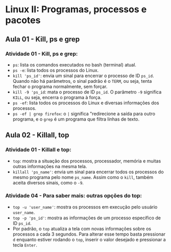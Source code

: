 # Linux II: Programas, processos e pacotes

## Aula 01 - Kill, ps e grep

### Atividade 01 - Kill, ps e grep:

- `ps`: lista os comandos executados no bash (terminal) atual.
- `ps -e`: lista todos os processos do Linux.
- `kill 'ps_id'`: envia um sinal para encerrar o processo de ID `ps_id`. Quando não há parâmetros, o sinal padrão é o `TERM`, ou seja, tenta fechar o programa normalmente, sem forçar.
- `kill -9 'ps_id`: mata o processo de ID `ps_id`. O parâmetro `-9` significa `KILL`, ou seja, encerra o programa à força.
- `ps -ef`: lista todos os processos do Linux e diversas informações dos processos.
- `ps -ef | grep firefox`: o `|` significa "redirecione a saída para outro programa, e o `grep` é um programa que filtra linhas de texto.

## Aula 02 - Killall, top

### Atividade 01 - Killall e top:

- `top`: mostra a situação dos processos, processador, memória e muitas outras informações na mesma tela.
- `killall 'ps_name'`: envia um sinal para encerrar todos os processos do mesmo programa pelo nome `ps_name`. Assim como o `kill`, também aceita diversos sinais, como o `-9`.

### Atividade 04 - Para saber mais: outras opções do top:

- `top -u 'user_name'`: mostra os processos em execução pelo usuário `user_name`.
- `top -p 'ps_id'`: mostra as informações de um processo específico de ID `ps_id`.
- Por padrão, o `top` atualiza a tela com novas informações sobre os processos a cada 3 segundos. Para alterar esse tempo basta pressionar `d` enquanto estiver rodando o `top`, inserir o valor desejado e pressionar a tecla `Enter`.
